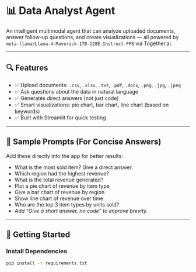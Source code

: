 # 📊 Data Analyst Agent

An intelligent multimodal agent that can analyze uploaded documents, answer follow-up questions, and create visualizations — all powered by `meta-llama/Llama-4-Maverick-17B-128E-Instruct-FP8` via Together.ai.

---

## 🔍 Features

- ✅ Upload documents: `.csv`, `.xlsx`, `.txt`, `.pdf`, `.docx`, `.png`, `.jpg`, `.jpeg`
- ✅ Ask questions about the data in natural language
- ✅ Generates direct answers (not just code)
- ✅ Smart visualizations: pie chart, bar chart, line chart (based on keywords)
- ✅ Built with Streamlit for quick testing

---

## 💬 Sample Prompts (For Concise Answers)

Add these directly into the app for better results:

- What is the most sold item? Give a direct answer.
- Which region had the highest revenue?
- What is the total revenue generated?
- Plot a pie chart of revenue by item type
- Give a bar chart of revenue by region
- Show line chart of revenue over time
- Who are the top 3 item types by units sold?
- *Add “Give a short answer, no code” to improve brevity.*

---

## 🚀 Getting Started

### Install Dependencies
```bash
pip install -r requirements.txt
